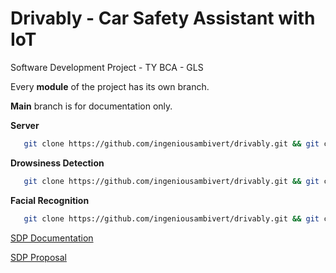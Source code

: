 # Drivably - Car Safety Assistant with IoT
Software Development Project - TY BCA - GLS 

Every **module** of the project has its own branch. 

 **Main** branch is for documentation only.
 
 **Server**
 ```bash
    git clone https://github.com/ingeniousambivert/drivably.git && git checkout server 
```

 **Drowsiness Detection**
 ```bash
    git clone https://github.com/ingeniousambivert/drivably.git && git checkout drowsiness-detection 
```

 **Facial Recognition**
 ```bash
    git clone https://github.com/ingeniousambivert/drivably.git && git checkout facial-recognition 
```
 

[SDP Documentation](https://docs.google.com/document/d/1x1UO4qixu3agEuyd0DjvhxfHhT1m4Ka7UGL-Xs9vXtQ/edit?ts=5f9a4460#)

[SDP Proposal](https://docs.google.com/document/d/1K69xAMH8sVpEmwizBmdC80Qoa7_X9qYjWIPpXe45cSw/edit?ts=5ea6a769)
